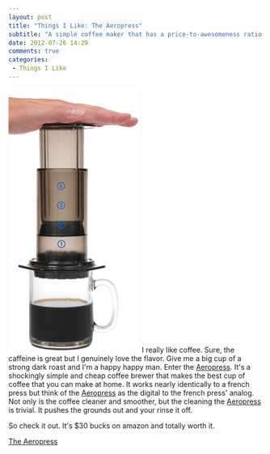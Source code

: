 ```yaml
---
layout: post
title: "Things I Like: The Aeropress"
subtitle: "A simple coffee maker that has a price-to-awesomeness ratio that is threw the roof"
date: 2012-07-26 14:29
comments: true
categories:
 - Things I Like
---
```

<img src="/images/posts/aero_press_03.jpg" class="right" /> I really like coffee. Sure, the caffeine is great but I genuinely love the flavor. Give me a big cup of a strong dark roast and I'm a happy happy man. Enter the [Aeropress](http://www.amazon.com/gp/product/B0047BIWSK/ref=as_li_ss_tl?ie=UTF8&tag=matmcm-20&linkCode=as2&camp=1789&creative=390957&creativeASIN=B0047BIWSK). It's a shockingly simple and cheap coffee brewer that makes the best cup of coffee that you can make at home. It works nearly identically to a french press but think of the [Aeropress](http://www.amazon.com/gp/product/B0047BIWSK/ref=as_li_ss_tl?ie=UTF8&tag=matmcm-20&linkCode=as2&camp=1789&creative=390957&creativeASIN=B0047BIWSK) as the digital to the french press' analog. Not only is the coffee cleaner and smoother, but the cleaning the [Aeropress](http://www.amazon.com/gp/product/B0047BIWSK/ref=as_li_ss_tl?ie=UTF8&tag=matmcm-20&linkCode=as2&camp=1789&creative=390957&creativeASIN=B0047BIWSK) is trivial. It pushes the grounds out and your rinse it off.

So check it out. It's $30 bucks on amazon and totally worth it.

[The Aeropress](http://www.amazon.com/gp/product/B0047BIWSK/ref=as_li_ss_tl?ie=UTF8&tag=matmcm-20&linkCode=as2&camp=1789&creative=390957&creativeASIN=B0047BIWSK)